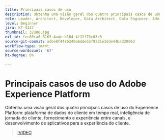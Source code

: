 ```yaml
---
title: Principais casos de uso
description: Obtenha uma visão geral dos quatro principais casos de uso do Experience Platform&mdash;plataforma de dados do cliente em tempo real, inteligência de jornada do cliente, entrega e experiência entre canais, e desenvolvimento de aplicativos para a experiência do cliente.
role: Leader, Architect, Developer, Data Architect, Data Engineer, Admin, User
level: Beginner
jira: KT-4337
thumbnail: 32806.jpg
exl-id: fcc80ca6-8163-4a4c-b164-4f12f76c03e3
source-git-commit: adbe8f4476340abddebbf9231e3dde44ba328063
workflow-type: tm+mt
source-wordcount: '67'
ht-degree: 0%

---
```


# Principais casos de uso do Adobe Experience Platform

Obtenha uma visão geral dos quatro principais casos de uso do Experience Platform: plataforma de dados do cliente em tempo real, inteligência de jornada do cliente, fornecimento e experiência entre canais, e desenvolvimento de aplicativos para a experiência do cliente.

>[!VIDEO](https://video.tv.adobe.com/v/32806?quality=12&learn=on)

